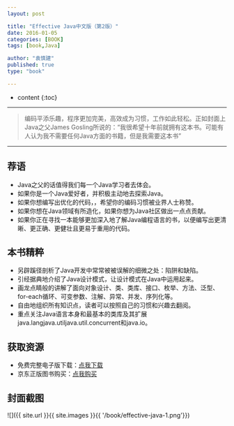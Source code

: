 ```yaml
---
layout: post

title: "Effective Java中文版（第2版）"
date: 2016-01-05
categories: [BOOK]
tags: [book,Java]

author: "袁慎建"
published: true
type: "book"

---
```


* content
{:toc}

---

>编码平添乐趣，程序更加完美，高效成为习惯，工作如此轻松。正如封面上Java之父James Gosling所说的：“我很希望十年前就拥有这本书。可能有人认为我不需要任何Java方面的书籍，但是我需要这本书”

---

## 荐语
 * Java之父的话值得我们每一个Java学习者去体会。
 * 如果你是一个Java爱好者，并积极主动地去探索Java。
 * 如果你想编写出优化的代码，，希望你的编码习惯被业界人士称赞。
 * 如果你想在Java领域有所造化，如果你想为Java社区做出一点点贡献。
 * 如果你正在寻找一本能够更加深入地了解Java编程语言的书，以便编写出更清晰、更正确、更健壮且更易于重用的代码。


## 本书精粹
 * 另辟蹊径剖析了Java开发中常常被被误解的细微之处：陷阱和缺陷。
 * 引经据典地介绍了Java设计模式，让设计模式在Java中运用起来。
 * 画龙点睛般的讲解了面向对象设计、类、类库、接口、枚举、方法、泛型、for-each循环、可变参数、注解、异常、并发、序列化等。
 * 自由地组织所有知识点，读者可以按照自己的习惯和兴趣去翻阅。
 * 重点关注Java语言本身和最基本的类库及其扩展java.langjava.utiljava.util.concurrent和java.io。


## 获取资源
 * 免费完整电子版下载：[点我下载](http://download.csdn.net/detail/ysjian_pingcx/6844135)
 * 京东正版图书购买：[点我购买](http://item.jd.com/10058902.html)


## 封面截图
![]({{ site.url }}{{ site.images }}{{ '/book/effective-java-1.png'}})

